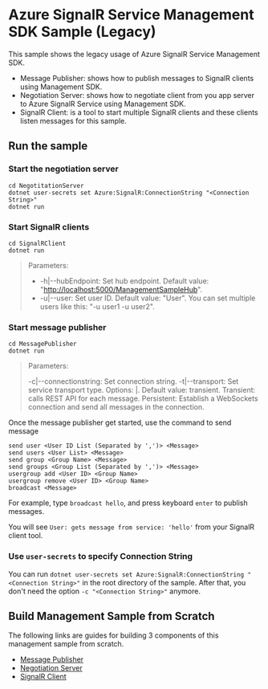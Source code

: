 Azure SignalR Service Management SDK Sample (Legacy)
=================================

This sample shows the legacy usage of Azure SignalR Service Management SDK.

* Message Publisher: shows how to publish messages to SignalR clients using Management SDK.
* Negotiation Server: shows how to negotiate client from you app server to Azure SignalR Service using Management SDK.
* SignalR Client: is a tool to start multiple SignalR clients and these clients listen messages for this sample.

## Run the sample

### Start the negotiation server

```
cd NegotitationServer
dotnet user-secrets set Azure:SignalR:ConnectionString "<Connection String>"
dotnet run
```

### Start SignalR clients

```
cd SignalRClient
dotnet run
```

>  Parameters:
> 
> - -h|--hubEndpoint: Set hub endpoint. Default value: "<http://localhost:5000/ManagementSampleHub>".
> - -u|--user: Set user ID. Default value: "User". You can set multiple users like this: "-u user1 -u user2".

### Start message publisher

```
cd MessagePublisher
dotnet run

```

> Parameters:
> 
> -c|--connectionstring: Set connection string.
> -t|--transport: Set service transport type. Options: <transient>|<persistent>. Default value: transient. Transient: calls REST API for each message. Persistent: Establish a WebSockets connection and send all messages in the connection.

Once the message publisher get started, use the command to send message

```
send user <User ID List (Separated by ',')> <Message>
send users <User List> <Message>
send group <Group Name> <Message>
send groups <Group List (Separated by ',')> <Message>
usergroup add <User ID> <Group Name>
usergroup remove <User ID> <Group Name>
broadcast <Message>
```
 For example, type `broadcast hello`, and press keyboard `enter` to publish messages.

You will see `User: gets message from service: 'hello'` from your SignalR client tool.

### Use `user-secrets` to specify Connection String

You can run `dotnet user-secrets set Azure:SignalR:ConnectionString "<Connection String>"` in the root directory of the sample. After that, you don't need the option `-c "<Connection String>"` anymore.

## Build Management Sample from Scratch

The following links are guides for building 3 components of this management sample from scratch.

* [Message Publisher](./MessagePublisher/README.md)
* [Negotiation Server](./NegotiationServer/README.md)
* [SignalR Client](./SignalRClient/README.md)
